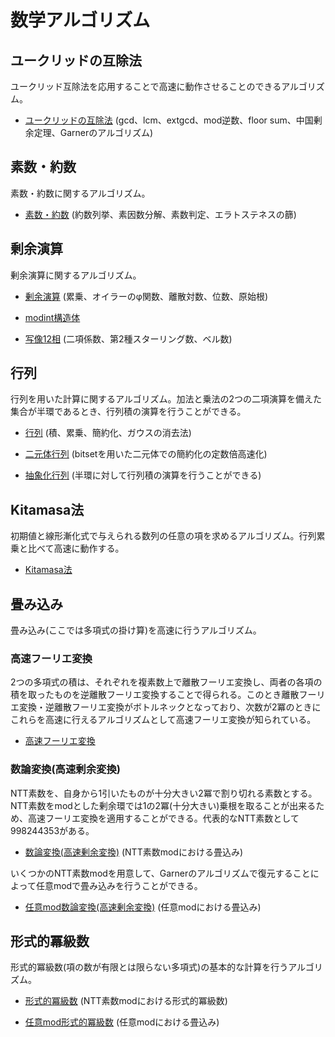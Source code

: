 # 数学アルゴリズム

## ユークリッドの互除法
ユークリッド互除法を応用することで高速に動作させることのできるアルゴリズム。

- [ユークリッドの互除法](https://github.com/tokusakurai/math/blob/main/Euclid.cpp) (gcd、lcm、extgcd、mod逆数、floor sum、中国剰余定理、Garnerのアルゴリズム)

## 素数・約数
素数・約数に関するアルゴリズム。

- [素数・約数](https://github.com/tokusakurai/math-alogorithm/blob/main/Prime.cpp) (約数列挙、素因数分解、素数判定、エラトステネスの篩)

## 剰余演算
剰余演算に関するアルゴリズム。

- [剰余演算](https://github.com/tokusakurai/math-algorithm/blob/main/Modulo.cpp) (累乗、オイラーのφ関数、離散対数、位数、原始根)

- [modint構造体](https://github.com/tokusakurai/math-algorithm/blob/main/Mod_Int.cpp)

- [写像12相](https://github.com/tokusakurai/math-algorithm/blob/main/Twelvefold_Way.cpp) (二項係数、第2種スターリング数、ベル数)

## 行列
行列を用いた計算に関するアルゴリズム。加法と乗法の2つの二項演算を備えた集合が半環であるとき、行列積の演算を行うことができる。

- [行列](https://github.com/tokusakurai/math-algorithm/blob/main/Matrix.cpp) (積、累乗、簡約化、ガウスの消去法)

- [二元体行列](https://github.com/tokusakurai/math-algorithm/blob/main/F2_Matrix.cpp) (bitsetを用いた二元体での簡約化の定数倍高速化)

- [抽象化行列](https://github.com/tokusakurai/math-algorithm/blob/main/Abstracted_Matrix.cpp) (半環に対して行列積の演算を行うことができる)

## Kitamasa法
初期値と線形漸化式で与えられる数列の任意の項を求めるアルゴリズム。行列累乗と比べて高速に動作する。

- [Kitamasa法](https://github.com/tokusakurai/math-algorithm/blob/main/Kitamasa.cpp)

## 畳み込み
畳み込み(ここでは多項式の掛け算)を高速に行うアルゴリズム。

### 高速フーリエ変換
2つの多項式の積は、それぞれを複素数上で離散フーリエ変換し、両者の各項の積を取ったものを逆離散フーリエ変換することで得られる。このとき離散フーリエ変換・逆離散フーリエ変換がボトルネックとなっており、次数が2冪のときにこれらを高速に行えるアルゴリズムとして高速フーリエ変換が知られている。

- [高速フーリエ変換](https://github.com/tokusakurai/math-algorithm/blob/main/FFT.cpp)

### 数論変換(高速剰余変換)
NTT素数を、自身から1引いたものが十分大きい2冪で割り切れる素数とする。NTT素数をmodとした剰余環では1の2冪(十分大きい)乗根を取ることが出来るため、高速フーリエ変換を適用することができる。代表的なNTT素数として998244353がある。

- [数論変換(高速剰余変換)](https://github.com/tokusakurai/math-algorithm/blob/main/NTT.cpp) (NTT素数modにおける畳込み)

いくつかのNTT素数modを用意して、Garnerのアルゴリズムで復元することによって任意modで畳み込みを行うことができる。

- [任意mod数論変換(高速剰余変換)](https://github.com/tokusakurai/math-algorithm/blob/main/Arbitary_Mod_NTT.cpp) (任意modにおける畳込み)

## 形式的冪級数
形式的冪級数(項の数が有限とは限らない多項式)の基本的な計算を行うアルゴリズム。

- [形式的冪級数](https://github.com/tokusakurai/math-algorithm/blob/main/FPS.cpp) (NTT素数modにおける形式的冪級数)

- [任意mod形式的冪級数](https://github.com/tokusakurai/math-algorithm/blob/main/Arbitary_Mod_FPS.cpp) (任意modにおける畳込み)
